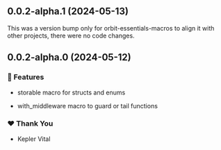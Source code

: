## 0.0.2-alpha.1 (2024-05-13)

This was a version bump only for orbit-essentials-macros to align it with other projects, there were no code changes.

## 0.0.2-alpha.0 (2024-05-12)

### 🚀 Features

- storable macro for structs and enums

- with_middleware macro to guard or tail functions

### ❤️ Thank You

- Kepler Vital
